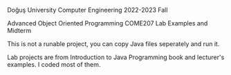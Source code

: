 Doğuş University Computer Engineering
2022-2023 Fall

Advanced Object Oriented Programming COME207 Lab Examples and Midterm

This is not a runable project, you can copy Java files seperately and run it.

Lab projects are from Introduction to Java Programming book and lecturer's examples.
I coded most of them.

